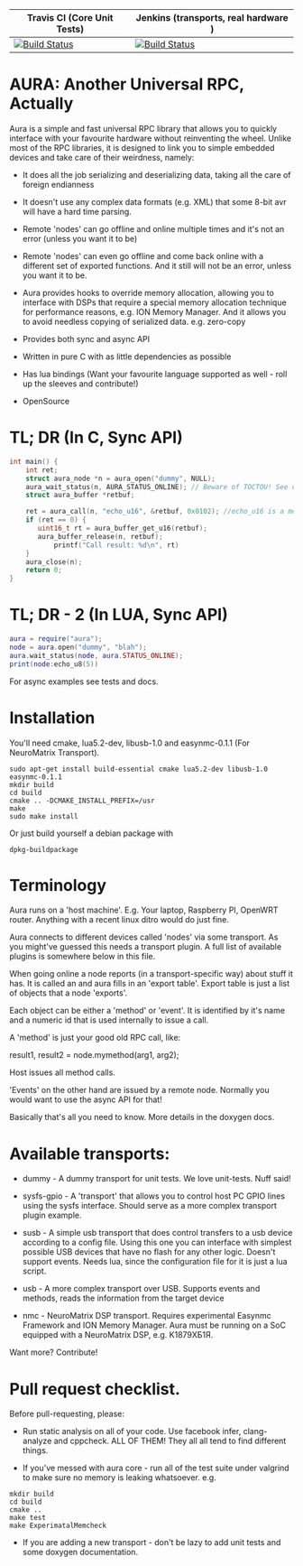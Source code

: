 | **Travis CI (Core Unit Tests)** | **Jenkins (transports, real hardware )** |
|------------------|----------------------|
| [![Build Status](https://travis-ci.org/nekromant/aura.svg?branch=master)](https://travis-ci.org/nekromant/aura) |   [![Build Status](http://ncrmnt.org:8090/job/Github%20CI/job/aura/5/badge/icon)](http://ncrmnt.org:8090/job/Github%20CI/job/aura/5/) |

# AURA: Another Universal RPC, Actually

Aura is a simple and fast universal RPC library that allows you to quickly interface
with your favourite hardware without reinventing the wheel. Unlike most of the RPC
libraries, it is designed to link you to simple embedded devices and take care of their 
weirdness, namely: 

* It does all the job serializing and deserializing data, taking all the care of foreign endianness

* It doesn't use any complex data formats (e.g. XML) that some 8-bit avr will have a hard time 
  parsing. 
 
* Remote 'nodes' can go offline and online multiple times and it's not an error (unless you want it to be)

* Remote 'nodes' can even go offline and come back online with a different set of exported functions. And it 
  still will not be an error, unless you want it to be. 

* Aura provides hooks to override memory allocation, allowing you to interface with DSPs that require
  a special memory allocation technique for performance reasons, e.g. ION Memory Manager. And it allows
  you to avoid needless copying of serialized data. e.g. zero-copy

* Provides both sync and async API

* Written in pure C with as little dependencies as possible

* Has lua bindings (Want your favourite language supported as well - roll up the sleeves and contribute!)

* OpenSource

# TL; DR (In C, Sync API)

```C
int main() {
	int ret; 
	struct aura_node *n = aura_open("dummy", NULL);
	aura_wait_status(n, AURA_STATUS_ONLINE); // Beware of TOCTOU! See docs!
	struct aura_buffer *retbuf; 

	ret = aura_call(n, "echo_u16", &retbuf, 0x0102); //echo_u16 is a method on a remote device
	if (ret == 0) {
	   uint16_t rt = aura_buffer_get_u16(retbuf);
	   aura_buffer_release(n, retbuf);
           printf("Call result: %d\n", rt)
	}
	aura_close(n);
	return 0;
}
```

# TL; DR - 2 (In LUA, Sync API)

```lua
aura = require("aura");
node = aura.open("dummy", "blah");
aura.wait_status(node, aura.STATUS_ONLINE); 
print(node:echo_u8(5))

```

For async examples see tests and docs. 

# Installation

You'll need cmake, lua5.2-dev, libusb-1.0 and easynmc-0.1.1 (For NeuroMatrix Transport).

```
sudo apt-get install build-essential cmake lua5.2-dev libusb-1.0 easynmc-0.1.1
mkdir build
cd build
cmake .. -DCMAKE_INSTALL_PREFIX=/usr
make
sudo make install
```

Or just build yourself a debian package with
```
dpkg-buildpackage
```

# Terminology

Aura runs on a 'host machine'. E.g. Your laptop, Raspberry PI, OpenWRT router. Anything 
with a recent linux ditro would do just fine. 

Aura connects to different devices called 'nodes' via some transport. As you might've guessed this 
needs a transport plugin. A full list of available plugins is somewhere below in this file. 

When going online a node reports (in a transport-specific way) about stuff it has. It is called an 
and aura fills in an 'export table'. Export table is just a list of objects that a node 'exports'. 

Each object can be either a 'method' or 'event'. It is identified by it's name and a numeric id that is 
used internally to issue a call.

A 'method' is just your good old RPC call, like: 

result1, result2 = node.mymethod(arg1, arg2);

Host issues all method calls. 

'Events' on the other hand are issued by a remote node. Normally you would want to use the async API for that!

Basically that's all you need to know. More details in the doxygen docs. 

# Available transports: 

* dummy - A dummy transport for unit tests. We love unit-tests. Nuff said!

* sysfs-gpio - A 'transport' that allows you to control host PC GPIO lines using the sysfs interface. Should serve as a more complex transport plugin example.  

* susb - A simple usb transport that does control transfers to a usb device according to a config file. Using this one you can interface with simplest possible USB devices that have no flash for any other logic. Doesn't support events. Needs lua, since the configuration file for it is just a lua script. 

* usb - A more complex transport over USB. Supports events and methods, reads the information from the target device

* nmc - NeuroMatrix DSP transport. Requires experimental Easynmc Framework and ION Memory Manager. Aura must be running on a SoC equipped with a NeuroMatrix DSP, e.g. K1879ХБ1Я.

Want more? Contribute!

# Pull request checklist. 

Before pull-requesting, please: 

* Run static analysis on all of your code. Use facebook infer, clang-analyze and cppcheck. ALL OF THEM! They all all tend to find different things.

* If you've messed with aura core - run all of the test suite under valgrind to make sure no memory is leaking whatsoever. e.g.

```
mkdir build
cd build
cmake ..
make test
make ExperimatalMemcheck
```

* If you are adding a new transport - don't be lazy to add unit tests and some doxygen documentation.